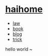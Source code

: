 
# [haihome](https://haihome.top)
- [law](https://haihome.top/law)
- [book](https://haihome.top/book)
- [blog](https://haihome.top/blog)
- [trick](https://haihome.top/trick)

 hello world ~


